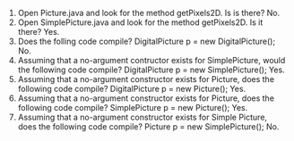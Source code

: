 1. Open Picture.java and look for the method getPixels2D. Is is there?
    No.
2. Open SimplePicture.java and look for the method getPixels2D. Is it there?
    Yes.
3. Does the folling code compile? DigitalPicture p = new DigitalPicture();
    No.
4. Assuming that a no-argument contructor exists for SimplePicture, would the following code compile? DigitalPicture p = new SimplePicture();
    Yes.
5. Assuming that a no-argument constructor exists for Picture, does the following code compile? DigitalPicture p = new Picture();
    Yes.
6. Assuming that a no-argument constructor exists for Picture, does the following code compile? SimplePicture p = new Picture();
    Yes.
7. Assuming that a no-argument constructor exists for Simple Picture, does the following code compile? Picture p = new SimplePicture();
    No.

